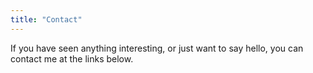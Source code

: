 ```yaml
---
title: "Contact"
---
```


If you have seen anything interesting, or just want to say hello, you can contact me at the links below.



